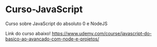 # Curso-JavaScript
Curso sobre JavaScript do absoluto 0 e NodeJS

Link do curso abaixo!
https://www.udemy.com/course/javascript-do-basico-ao-avancado-com-node-e-projetos/
